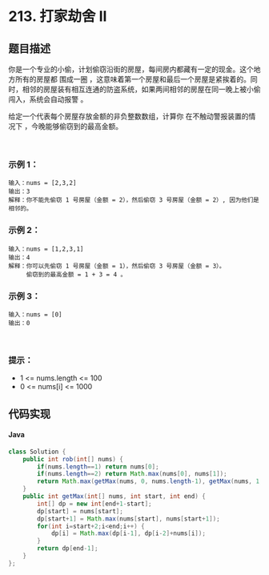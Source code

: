 # 213. 打家劫舍 II

## 题目描述
你是一个专业的小偷，计划偷窃沿街的房屋，每间房内都藏有一定的现金。这个地方所有的房屋都 围成一圈 ，这意味着第一个房屋和最后一个房屋是紧挨着的。同时，相邻的房屋装有相互连通的防盗系统，如果两间相邻的房屋在同一晚上被小偷闯入，系统会自动报警 。

给定一个代表每个房屋存放金额的非负整数数组，计算你 在不触动警报装置的情况下 ，今晚能够偷窃到的最高金额。

 

### 示例 1：
```
输入：nums = [2,3,2]
输出：3
解释：你不能先偷窃 1 号房屋（金额 = 2），然后偷窃 3 号房屋（金额 = 2）, 因为他们是相邻的。
```
### 示例 2：
```
输入：nums = [1,2,3,1]
输出：4
解释：你可以先偷窃 1 号房屋（金额 = 1），然后偷窃 3 号房屋（金额 = 3）。
     偷窃到的最高金额 = 1 + 3 = 4 。
```
### 示例 3：
```
输入：nums = [0]
输出：0
```
 

### 提示：

 - 1 <= nums.length <= 100
 - 0 <= nums[i] <= 1000





## 代码实现
#### Java
```Java
class Solution {
    public int rob(int[] nums) {
        if(nums.length==1) return nums[0];
		if(nums.length==2) return Math.max(nums[0], nums[1]);
		return Math.max(getMax(nums, 0, nums.length-1), getMax(nums, 1, nums.length));
    }
	public int getMax(int[] nums, int start, int end) {
		int[] dp = new int[end+1-start];
		dp[start] = nums[start];
		dp[start+1] = Math.max(nums[start], nums[start+1]);
		for(int i=start+2;i<end;i++) {
			dp[i] = Math.max(dp[i-1], dp[i-2]+nums[i]);
		}
		return dp[end-1];
	}
};
```